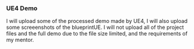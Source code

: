 ### UE4 Demo
I will upload some of the processed demo made by UE4, I will also upload some screeenshots of the blueprintUE. I will not upload all of the project files and the full demo due to the file size limited, and the requirements of my mentor.
